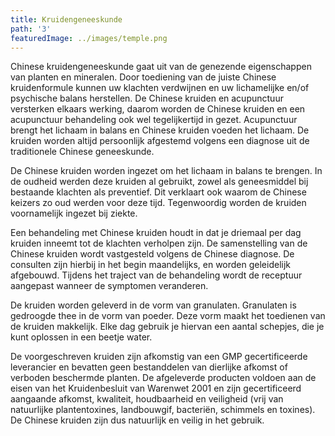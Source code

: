 ```yaml
---
title: Kruidengeneeskunde
path: '3'
featuredImage: ../images/temple.png
---
```


Chinese kruidengeneeskunde gaat uit  van de genezende eigenschappen van planten en mineralen. Door toediening van de juiste  Chinese kruidenformule kunnen uw klachten verdwijnen en uw lichamelijke en/of psychische balans herstellen.  De Chinese kruiden en acupunctuur versterken elkaars werking, daarom worden de Chinese kruiden en een acupunctuur behandeling ook wel tegelijkertijd in gezet. Acupunctuur brengt het lichaam in balans en Chinese kruiden voeden het lichaam. De kruiden worden altijd persoonlijk afgestemd volgens een diagnose uit de traditionele Chinese geneeskunde.

De Chinese kruiden worden ingezet om het lichaam in balans te brengen. In de oudheid werden deze kruiden al gebruikt, zowel als geneesmiddel bij bestaande klachten als preventief. Dit verklaart ook waarom de Chinese keizers zo oud werden voor deze tijd. Tegenwoordig worden de kruiden voornamelijk ingezet bij ziekte.

Een behandeling met Chinese kruiden houdt in dat je driemaal per dag kruiden inneemt tot de klachten verholpen zijn. De samenstelling van de Chinese kruiden wordt vastgesteld volgens de Chinese diagnose. De consulten zijn hierbij in het begin maandelijks, en worden geleidelijk afgebouwd. Tijdens het traject van de behandeling wordt de receptuur aangepast wanneer de symptomen veranderen.

De kruiden worden geleverd in de vorm van granulaten. Granulaten is gedroogde thee in de vorm van poeder. Deze vorm maakt het toedienen van de kruiden makkelijk. Elke dag gebruik je hiervan een aantal schepjes, die je kunt oplossen in een beetje water.

De voorgeschreven kruiden zijn afkomstig van een GMP gecertificeerde leverancier en bevatten geen bestanddelen van dierlijke afkomst of verboden beschermde planten. De afgeleverde producten voldoen aan de eisen van het Kruidenbesluit van Warenwet 2001 en zijn gecertificeerd aangaande afkomst, kwaliteit, houdbaarheid en veiligheid (vrij van natuurlijke plantentoxines, landbouwgif, bacteriën, schimmels en toxines). De Chinese kruiden zijn dus natuurlijk en veilig in het gebruik.